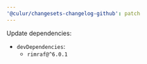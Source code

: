 ```yaml
---
'@culur/changesets-changelog-github': patch
---
```


Update dependencies:

- `devDependencies`:
  - `rimraf@^6.0.1`

